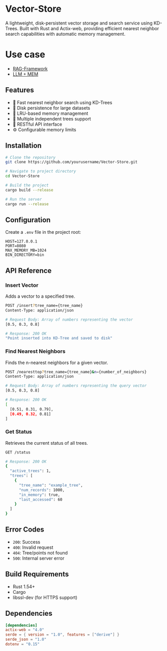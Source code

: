 # Vector-Store

A lightweight, disk-persistent vector storage and search service using KD-Trees. Built with Rust and Actix-web, providing efficient nearest neighbor search capabilities with automatic memory management. 
<br/>
# Use case 
- [RAG-Framework](https://github.com/Abhigyan126/RAG-Framework) 
- [LLM + MEM](https://github.com/Abhigyan126/LLM-MEM)

## Features

- 🚀 Fast nearest neighbor search using KD-Trees
- 💾 Disk persistence for large datasets
- 🔄 LRU-based memory management
- 🌲 Multiple independent trees support
- 🔌 RESTful API interface
- ⚙️ Configurable memory limits

## Installation

```bash
# Clone the repository
git clone https://github.com/yourusername/Vector-Store.git

# Navigate to project directory
cd Vector-Store

# Build the project
cargo build --release

# Run the server
cargo run --release
```

## Configuration

Create a `.env` file in the project root:

```env
HOST=127.0.0.1
PORT=8080
MAX_MEMORY_MB=1024
BIN_DIRECTORY=bin
```

## API Reference

### Insert Vector
Adds a vector to a specified tree.

```bash
POST /insert?tree_name={tree_name}
Content-Type: application/json

# Request Body: Array of numbers representing the vector
[0.5, 0.3, 0.8]

# Response: 200 OK
"Point inserted into KD-Tree and saved to disk"
```

### Find Nearest Neighbors
Finds the n-nearest neighbors for a given vector.

```bash
POST /nearesttop?tree_name={tree_name}&n={number_of_neighbors}
Content-Type: application/json

# Request Body: Array of numbers representing the query vector
[0.5, 0.3, 0.8]

# Response: 200 OK
[
  [0.51, 0.31, 0.79],
  [0.49, 0.32, 0.81]
]
```

### Get Status
Retrieves the current status of all trees.

```bash
GET /status

# Response: 200 OK
{
  "active_trees": 1,
  "trees": [
    {
      "tree_name": "example_tree",
      "num_records": 1000,
      "in_memory": true,
      "last_accessed": 60
    }
  ]
}
```

## Error Codes

- `200`: Success
- `400`: Invalid request
- `404`: Tree/points not found
- `500`: Internal server error

## Build Requirements

- Rust 1.54+
- Cargo
- libssl-dev (for HTTPS support)

## Dependencies

```toml
[dependencies]
actix-web = "4.0"
serde = { version = "1.0", features = ["derive"] }
serde_json = "1.0"
dotenv = "0.15"
```


